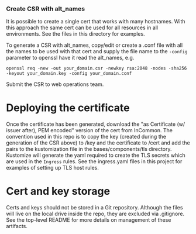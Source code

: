 ### Create CSR with alt_names

It is possible to create a single cert that works with many hostnames. With this approach the same cert can be used for all resources in all environments. See the files in this directory for examples.

To generate a CSR with alt_names, copy/edit or create a .conf file with all the names to be used with that cert and supply the file name to the `-config` parameter to openssl have it read the alt_names, e.g.

```
openssl req -new -out your_domain.csr -newkey rsa:2048 -nodes -sha256 -keyout your_domain.key -config your_domain.conf
```

Submit the CSR to web operations team.

# Deploying the certificate

Once the certificate has been generated, download the "as Certificate (w/ issuer after), PEM encoded" version of the cert from InCommon. The convention used in this repo is to copy the key (created during the generation of the CSR above) to <site name>/key and the certificate to <site name>/cert and add the pairs to the kustomization file in the bases/components/tls directory. Kustomize will generate the yaml required to create the TLS secrets which are used in the `Ingress` rules. See the ingress.yaml files in this project for examples of setting up TLS host rules.

# Cert and key storage

Certs and keys should not be stored in a Git repository. Although the files will live on the local drive inside the repo, they are excluded via .gitignore. See the top-level README for more details on management of these artifacts.
